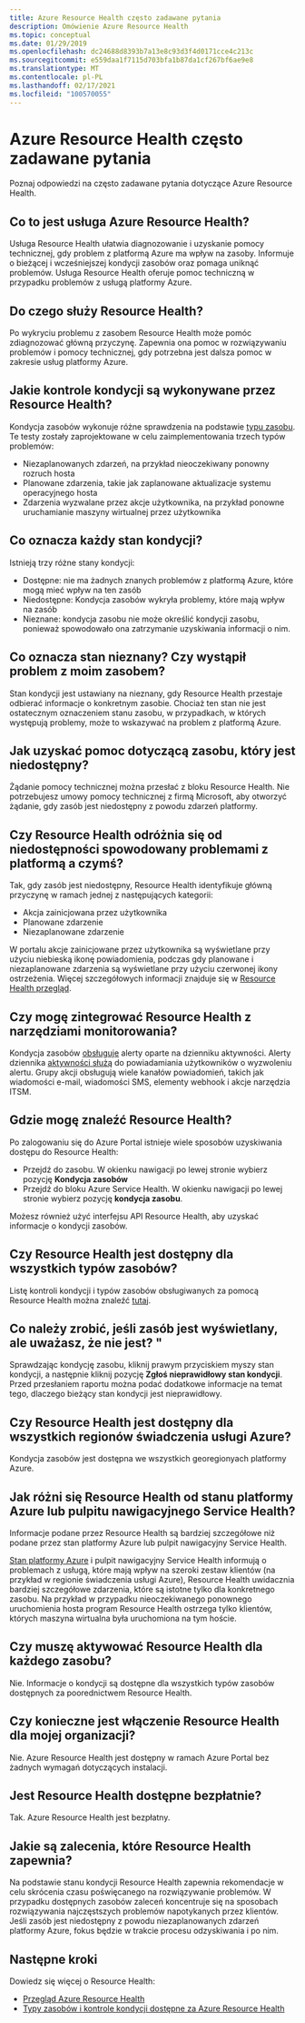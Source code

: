 ```yaml
---
title: Azure Resource Health często zadawane pytania
description: Omówienie Azure Resource Health
ms.topic: conceptual
ms.date: 01/29/2019
ms.openlocfilehash: dc24688d8393b7a13e8c93d3f4d0171cce4c213c
ms.sourcegitcommit: e559daa1f7115d703bfa1b87da1cf267bf6ae9e8
ms.translationtype: MT
ms.contentlocale: pl-PL
ms.lasthandoff: 02/17/2021
ms.locfileid: "100570055"
---
```

# <a name="azure-resource-health-faq"></a>Azure Resource Health często zadawane pytania
Poznaj odpowiedzi na często zadawane pytania dotyczące Azure Resource Health.

## <a name="what-is-azure-resource-health"></a>Co to jest usługa Azure Resource Health?
Usługa Resource Health ułatwia diagnozowanie i uzyskanie pomocy technicznej, gdy problem z platformą Azure ma wpływ na zasoby. Informuje o bieżącej i wcześniejszej kondycji zasobów oraz pomaga uniknąć problemów. Usługa Resource Health oferuje pomoc techniczną w przypadku problemów z usługą platformy Azure.  

## <a name="what-is-the-resource-health-intended-for"></a>Do czego służy Resource Health?
Po wykryciu problemu z zasobem Resource Health może pomóc zdiagnozować główną przyczynę. Zapewnia ona pomoc w rozwiązywaniu problemów i pomocy technicznej, gdy potrzebna jest dalsza pomoc w zakresie usług platformy Azure.

## <a name="what-health-checks-are-performed-by-resource-health"></a>Jakie kontrole kondycji są wykonywane przez Resource Health?
Kondycja zasobów wykonuje różne sprawdzenia na podstawie [typu zasobu](resource-health-checks-resource-types.md). Te testy zostały zaprojektowane w celu zaimplementowania trzech typów problemów: 
- Niezaplanowanych zdarzeń, na przykład nieoczekiwany ponowny rozruch hosta
- Planowane zdarzenia, takie jak zaplanowane aktualizacje systemu operacyjnego hosta
- Zdarzenia wyzwalane przez akcje użytkownika, na przykład ponowne uruchamianie maszyny wirtualnej przez użytkownika

## <a name="what-does-each-of-the-health-status-mean"></a>Co oznacza każdy stan kondycji?
Istnieją trzy różne stany kondycji:
- Dostępne: nie ma żadnych znanych problemów z platformą Azure, które mogą mieć wpływ na ten zasób
- Niedostępne: Kondycja zasobów wykryła problemy, które mają wpływ na zasób
- Nieznane: kondycja zasobu nie może określić kondycji zasobu, ponieważ spowodowało ona zatrzymanie uzyskiwania informacji o nim. 

## <a name="what-does-the-unknown-status-mean-is-something-wrong-with-my-resource"></a>Co oznacza stan nieznany? Czy wystąpił problem z moim zasobem?
Stan kondycji jest ustawiany na nieznany, gdy Resource Health przestaje odbierać informacje o konkretnym zasobie. Chociaż ten stan nie jest ostatecznym oznaczeniem stanu zasobu, w przypadkach, w których występują problemy, może to wskazywać na problem z platformą Azure.

## <a name="how-can-i-get-help-for-a-resource-that-is-unavailable"></a>Jak uzyskać pomoc dotyczącą zasobu, który jest niedostępny?
Żądanie pomocy technicznej można przesłać z bloku Resource Health. Nie potrzebujesz umowy pomocy technicznej z firmą Microsoft, aby otworzyć żądanie, gdy zasób jest niedostępny z powodu zdarzeń platformy.

## <a name="does-resource-health-differentiate-between-unavailability-caused-by-platform-problems-versus-something-i-did"></a>Czy Resource Health odróżnia się od niedostępności spowodowany problemami z platformą a czymś?
Tak, gdy zasób jest niedostępny, Resource Health identyfikuje główną przyczynę w ramach jednej z następujących kategorii: 
-   Akcja zainicjowana przez użytkownika
-   Planowane zdarzenie 
-   Niezaplanowane zdarzenie

W portalu akcje zainicjowane przez użytkownika są wyświetlane przy użyciu niebieską ikonę powiadomienia, podczas gdy planowane i niezaplanowane zdarzenia są wyświetlane przy użyciu czerwonej ikony ostrzeżenia. Więcej szczegółowych informacji znajduje się w [Resource Health przegląd](Resource-health-overview.md).  

## <a name="can-i-integrate-resource-health-with-my-monitoring-tools"></a>Czy mogę zintegrować Resource Health z narzędziami monitorowania?
Kondycja zasobów [obsługuje](resource-health-alert-arm-template-guide.md) alerty oparte na dzienniku aktywności. Alerty dziennika [aktywności służą](../azure-monitor/alerts/action-groups.md) do powiadamiania użytkowników o wyzwoleniu alertu. Grupy akcji obsługują wiele kanałów powiadomień, takich jak wiadomości e-mail, wiadomości SMS, elementy webhook i akcje narzędzia ITSM.

## <a name="where-do-i-find-resource-health"></a>Gdzie mogę znaleźć Resource Health?
Po zalogowaniu się do Azure Portal istnieje wiele sposobów uzyskiwania dostępu do Resource Health:
- Przejdź do zasobu. W okienku nawigacji po lewej stronie wybierz pozycję **Kondycja zasobów**
- Przejdź do bloku Azure Service Health.  W okienku nawigacji po lewej stronie wybierz pozycję **kondycja zasobu**.

Możesz również użyć interfejsu API Resource Health, aby uzyskać informacje o kondycji zasobów.

## <a name="is-resource-health-available-for-all-resource-types"></a>Czy Resource Health jest dostępny dla wszystkich typów zasobów?
Listę kontroli kondycji i typów zasobów obsługiwanych za pomocą Resource Health można znaleźć [tutaj](resource-health-checks-resource-types.md).

## <a name="what-should-i-do-if-my-resource-is-showing-available-but-i-believe-it-is-not"></a>Co należy zrobić, jeśli zasób jest wyświetlany, ale uważasz, że nie jest? "
Sprawdzając kondycję zasobu, kliknij prawym przyciskiem myszy stan kondycji, a następnie kliknij pozycję **Zgłoś nieprawidłowy stan kondycji**. Przed przesłaniem raportu można podać dodatkowe informacje na temat tego, dlaczego bieżący stan kondycji jest nieprawidłowy.

## <a name="is-resource-health-available-for-all-azure-regions"></a>Czy Resource Health jest dostępny dla wszystkich regionów świadczenia usługi Azure? 
Kondycja zasobów jest dostępna we wszystkich georegionyach platformy Azure.

## <a name="how-is-resource-health-different-from-azure-status-or-the-service-health-dashboard"></a>Jak różni się Resource Health od stanu platformy Azure lub pulpitu nawigacyjnego Service Health?
Informacje podane przez Resource Health są bardziej szczegółowe niż podane przez stan platformy Azure lub pulpit nawigacyjny Service Health.

[Stan platformy Azure](https://status.azure.com) i pulpit nawigacyjny Service Health informują o problemach z usługą, które mają wpływ na szeroki zestaw klientów (na przykład w regionie świadczenia usługi Azure), Resource Health uwidacznia bardziej szczegółowe zdarzenia, które są istotne tylko dla konkretnego zasobu. Na przykład w przypadku nieoczekiwanego ponownego uruchomienia hosta program Resource Health ostrzega tylko klientów, których maszyna wirtualna była uruchomiona na tym hoście.

## <a name="do-i-need-to-activate-resource-health-for-each-resource"></a>Czy muszę aktywować Resource Health dla każdego zasobu?
Nie. Informacje o kondycji są dostępne dla wszystkich typów zasobów dostępnych za poorednictwem Resource Health. 

## <a name="do-we-need-to-enable-resource-health-for-my-organization"></a>Czy konieczne jest włączenie Resource Health dla mojej organizacji?
Nie.  Azure Resource Health jest dostępny w ramach Azure Portal bez żadnych wymagań dotyczących instalacji.

## <a name="is-resource-health-available-free-of-charge"></a>Jest Resource Health dostępne bezpłatnie?
Tak.  Azure Resource Health jest bezpłatny.

## <a name="what-are-the-recommendations-that-resource-health-provides"></a>Jakie są zalecenia, które Resource Health zapewnia?
Na podstawie stanu kondycji Resource Health zapewnia rekomendacje w celu skrócenia czasu poświęcanego na rozwiązywanie problemów. W przypadku dostępnych zasobów zaleceń koncentruje się na sposobach rozwiązywania najczęstszych problemów napotykanych przez klientów. Jeśli zasób jest niedostępny z powodu niezaplanowanych zdarzeń platformy Azure, fokus będzie w trakcie procesu odzyskiwania i po nim. 

## <a name="next-steps"></a>Następne kroki

Dowiedz się więcej o Resource Health:
-  [Przegląd Azure Resource Health](Resource-health-overview.md)
-  [Typy zasobów i kontrole kondycji dostępne za Azure Resource Health](resource-health-checks-resource-types.md)
